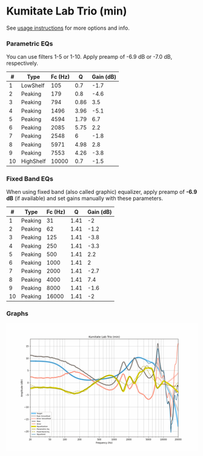 # Kumitate Lab Trio (min)
See [usage instructions](https://github.com/jaakkopasanen/AutoEq#usage) for more options and info.

### Parametric EQs
You can use filters 1-5 or 1-10. Apply preamp of -6.9 dB or -7.0 dB, respectively.

|   # | Type      |   Fc (Hz) |    Q |   Gain (dB) |
|-----|-----------|-----------|------|-------------|
|   1 | LowShelf  |       105 | 0.7  |        -1.7 |
|   2 | Peaking   |       179 | 0.8  |        -4.6 |
|   3 | Peaking   |       794 | 0.86 |         3.5 |
|   4 | Peaking   |      1496 | 3.96 |        -5.1 |
|   5 | Peaking   |      4594 | 1.79 |         6.7 |
|   6 | Peaking   |      2085 | 5.75 |         2.2 |
|   7 | Peaking   |      2548 | 6    |        -1.8 |
|   8 | Peaking   |      5971 | 4.98 |         2.8 |
|   9 | Peaking   |      7553 | 4.26 |        -3.8 |
|  10 | HighShelf |     10000 | 0.7  |        -1.5 |

### Fixed Band EQs
When using fixed band (also called graphic) equalizer, apply preamp of **-6.9 dB** (if available) and set gains manually with these parameters.

|   # | Type    |   Fc (Hz) |    Q |   Gain (dB) |
|-----|---------|-----------|------|-------------|
|   1 | Peaking |        31 | 1.41 |        -2   |
|   2 | Peaking |        62 | 1.41 |        -1.2 |
|   3 | Peaking |       125 | 1.41 |        -3.8 |
|   4 | Peaking |       250 | 1.41 |        -3.3 |
|   5 | Peaking |       500 | 1.41 |         2.2 |
|   6 | Peaking |      1000 | 1.41 |         2   |
|   7 | Peaking |      2000 | 1.41 |        -2.7 |
|   8 | Peaking |      4000 | 1.41 |         7.4 |
|   9 | Peaking |      8000 | 1.41 |        -1.6 |
|  10 | Peaking |     16000 | 1.41 |        -2   |

### Graphs
![](./Kumitate%20Lab%20Trio%20(min).png)
